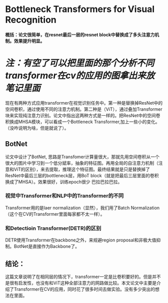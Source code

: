 # Bottleneck Transformers for Visual Recognition
#### 概括：论文很简单，在resnet最后一层的resnet block中替换成了多头注意力机制。效果提升明显。

# *注：有空了可以把里面的那个分析不同transformer在cv的应用的图拿出来放笔记里面*

现在有两种方式应用transformer在视觉识别任务中。第一种是替换掉ResNet中的空间卷积，通过使用不同的注意力机制。第二种是（ViT），通过叠加Transformer块来实现纯注意力识别。论文中指出这两种方式是一样的。把ResNet中的空间卷积换成MHSA模块，可以看成一个Bottleneck Transformer,加上一些小的变化。（没咋说明为啥，但是就说了）。  

## BotNet
论文中设计了BotNet, 思路是Transfomer计算量很大，那就先用空间卷积从一个很大的图片中学习到一个低分斌率，抽象的特征图。再用全局的自注意力机制（注意和ViT的区别），来去提取，推理这个特征图。最终结果就是只是替换掉了ResNet中最后三层的bottleneck层，用BoT block（就是把最后三层里面的卷积换成了MHSA）。效果很好，训练epoch很少 巴拉巴拉巴拉。

### 视觉中Transformer和NLP中的Transformer的不同
Transformer用的是laer normalization（显然），我们用了Batch Normalization（这个在CV的Transformer里面每家都不太一样）。

### 和Detectioin Transformer(DETR)的区别
DETR使用Transformer在backbone之外，来规避region proposal和非极大值抑制。BotNet是直接作为Backbone了。

## 结论：
这篇文章说明了在相同层的情况下，transformer一定是比卷积要好的。但是并不是很有启发性，也没有和ViT这种全部注意力的网路做比较。本文论文中主要是介绍了Transformer在CV的应用，同时花了很多时间去做实验。没有多少突出的想法在里面。

